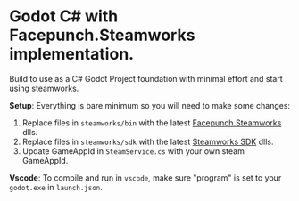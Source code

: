 # Godot C# with Facepunch.Steamworks implementation.

Build to use as a C# Godot Project foundation with minimal effort and start using steamworks.

**Setup**: Everything is bare minimum so you will need to make some changes:

1. Replace files in `steamworks/bin` with the latest [Facepunch.Steamworks](https://github.com/Facepunch/Facepunch.Steamworks) dlls.
2. Replace files in `steamworks/sdk` with the latest [Steamworks SDK](https://partner.steamgames.com/doc/gettingstarted) dlls.
3. Update GameAppId in `SteamService.cs` with your own steam GameAppId.

**Vscode**: To compile and run in `vscode`, make sure "program" is set to your `godot.exe` in `launch.json`.